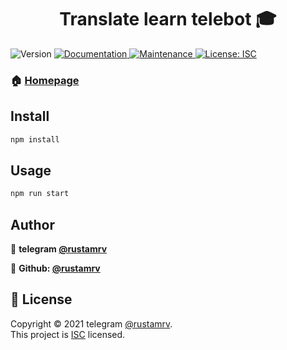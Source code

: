 <h1 align="center">Translate learn telebot 🎓</h1>
<p>
  <img alt="Version" src="https://img.shields.io/badge/version-1.3.0-blue.svg?cacheSeconds=2592000" />
  <a href="https://github.com/rustamrv/bot_node#readme" target="_blank">
    <img alt="Documentation" src="https://img.shields.io/badge/documentation-yes-brightgreen.svg" />
  </a>
  <a href="https://github.com/rustamrv/bot_node/graphs/commit-activity" target="_blank">
    <img alt="Maintenance" src="https://img.shields.io/badge/Maintained%3F-yes-green.svg" />
  </a>
  <a href="https://github.com/rustamrv/bot_node/LICENSE" target="_blank">
    <img alt="License: ISC" src="https://img.shields.io/github/license/rustamrv/translate_learn_telebot" />
  </a>
</p>
 

### 🏠 [Homepage](https://github.com/rustamrv/bot_node#readme)

## Install

```sh
npm install
```

## Usage

```sh
npm run start
```

## Author

👤 **telegram [@rustamrv](https://t.me/rustamrv)**

👤 **Github: [@rustamrv](https://github.com/rustamrv)**
  
## 📝 License

Copyright © 2021 telegram [@rustamrv](https://t.me/rustamrv).<br />
This project is [ISC](https://github.com/rustamrv/bot_node/blob/master/LICENSE) licensed.
 